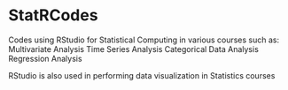 # StatRCodes
Codes using RStudio for Statistical Computing in various courses such as:
Multivariate Analysis
Time Series Analysis
Categorical Data Analysis
Regression Analysis

RStudio is also used in performing data visualization in Statistics courses
